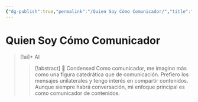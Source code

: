 ```yaml
---
{"dg-publish":true,"permalink":"/Quien Soy Cómo Comunicador/","title":"Quien Soy Cómo Comunicador","tags":["Idea",""],"created":"2023-04-25T12:55:14.509-05:00","updated":"2023-09-08T19:36:22.189-05:00"}
---
```



# Quien Soy Cómo Comunicador

> [!ai]+ AI
>
> > [!abstract] 📖 Condensed
> > Como comunicador, me imagino más como una figura catedrática que de comunicación. Prefiero los mensajes unilaterales y tengo interés en compartir contenidos. Aunque siempre habrá conversación, mi enfoque principal es como comunicador de contenidos.




